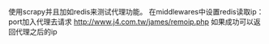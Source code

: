 使用scrapy并且加如redis来测试代理功能。
在middlewares中设置redis读取ip：port加入代理去请求
http://www.j4.com.tw/james/remoip.php
如果成功可以返回代理之后的ip
